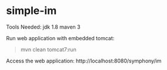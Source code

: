 # simple-im

Tools Needed:
jdk 1.8
maven 3

Run web application with embedded tomcat:
>mvn clean tomcat7:run


Access the web application:
http://localhost:8080/symphony/im
